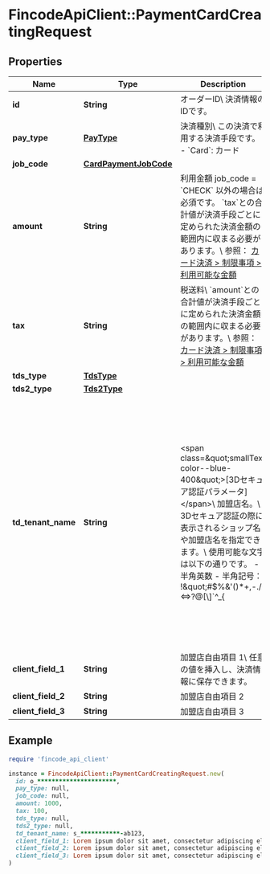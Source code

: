 # FincodeApiClient::PaymentCardCreatingRequest

## Properties

| Name | Type | Description | Notes |
| ---- | ---- | ----------- | ----- |
| **id** | **String** | オーダーID\\ 決済情報のIDです。  | [optional] |
| **pay_type** | [**PayType**](PayType.md) | 決済種別\\ この決済で利用する決済手段です。  - &#x60;Card&#x60;: カード  |  |
| **job_code** | [**CardPaymentJobCode**](CardPaymentJobCode.md) |  |  |
| **amount** | **String** | 利用金額   job_code &#x3D; &#x60;CHECK&#x60; 以外の場合は必須です。    &#x60;tax&#x60;との合計値が決済手段ごとに定められた決済金額の範囲内に収まる必要があります。\\ 参照： [カード決済 &gt; 制限事項 &gt; 利用可能な金額](/payment/restriction)  | [optional] |
| **tax** | **String** | 税送料\\ &#x60;amount&#x60;との合計値が決済手段ごとに定められた決済金額の範囲内に収まる必要があります。\\ 参照： [カード決済 &gt; 制限事項 &gt; 利用可能な金額](/payment/restriction)  | [optional] |
| **tds_type** | [**TdsType**](TdsType.md) |  | [optional] |
| **tds2_type** | [**Tds2Type**](Tds2Type.md) |  | [optional] |
| **td_tenant_name** | **String** | &lt;span class&#x3D;\&quot;smallText color--blue-400\&quot;&gt;[3Dセキュア認証パラメータ]&lt;/span&gt;\\ 加盟店名。\\ 3Dセキュア認証の際に表示されるショップ名や加盟店名を指定できます。\\ 使用可能な文字は以下の通りです。 - 半角英数 - 半角記号： !\&quot;#$%&amp;&#39;()*+,-./:;&lt;&#x3D;&gt;?@[\\]&#x60;^_{|}~ - 半角スペース  未指定の場合、 カード決済の契約時にfincodeが下記の形式に従って設定した値が自動的に使用されます。\\ \\ 形式：&#x60;{{ショップID}}-{{英数字からなる固定値}}&#x60;  | [optional] |
| **client_field_1** | **String** | 加盟店自由項目 1\\ 任意の値を挿入し、決済情報に保存できます。  | [optional] |
| **client_field_2** | **String** | 加盟店自由項目 2  | [optional] |
| **client_field_3** | **String** | 加盟店自由項目 3  | [optional] |

## Example

```ruby
require 'fincode_api_client'

instance = FincodeApiClient::PaymentCardCreatingRequest.new(
  id: o_**********************,
  pay_type: null,
  job_code: null,
  amount: 1000,
  tax: 100,
  tds_type: null,
  tds2_type: null,
  td_tenant_name: s_***********-ab123,
  client_field_1: Lorem ipsum dolor sit amet, consectetur adipiscing elit, sed do eiusmod tempor incididunt ut labore,
  client_field_2: Lorem ipsum dolor sit amet, consectetur adipiscing elit, sed do eiusmod tempor incididunt ut labore,
  client_field_3: Lorem ipsum dolor sit amet, consectetur adipiscing elit, sed do eiusmod tempor incididunt ut labore
)
```

